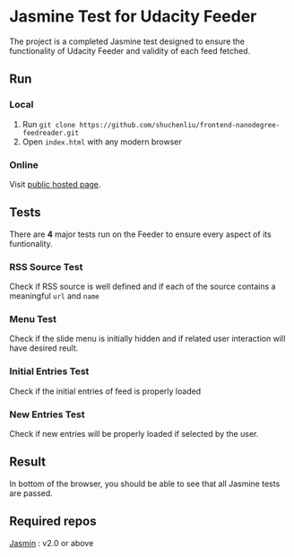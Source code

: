 # Jasmine Test for Udacity Feeder

The project is a completed Jasmine test designed to ensure the functionality of Udacity Feeder and validity of each feed fetched.

## Run

### Local

1. Run `git clone https://github.com/shuchenliu/frontend-nanodegree-feedreader.git` 
2. Open `index.html` with any modern browser

### Online

Visit [public hosted page](shuchenliu.github.io/frontend-nanodegree-feedreader).

## Tests

There are **4** major tests run on the Feeder to ensure every aspect of its funtionality.

### RSS Source Test

Check if RSS source is well defined and if each of the source contains a meaningful `url` and `name`

### Menu Test

Check if the slide menu is initially hidden and if related user interaction will have desired reult.

### Initial Entries Test

Check if the initial entries of feed is properly loaded

### New Entries Test

Check if new entries will be properly loaded if selected by the user.

## Result

In bottom of the browser, you should be able to see that all Jasmine tests are passed.


## Required repos
[Jasmin](https://github.com/jasmine/jasmine) : v2.0 or above